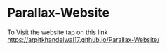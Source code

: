 # Parallax-Website

To Visit the website tap on this link https://arpitkhandelwal17.github.io/Parallax-Website/
